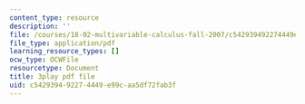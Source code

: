 ```yaml
---
content_type: resource
description: ''
file: /courses/18-02-multivariable-calculus-fall-2007/c542939492274449e99caa5df72fab3f_9FLItlbBUPY.pdf
file_type: application/pdf
learning_resource_types: []
ocw_type: OCWFile
resourcetype: Document
title: 3play pdf file
uid: c5429394-9227-4449-e99c-aa5df72fab3f
---
```

